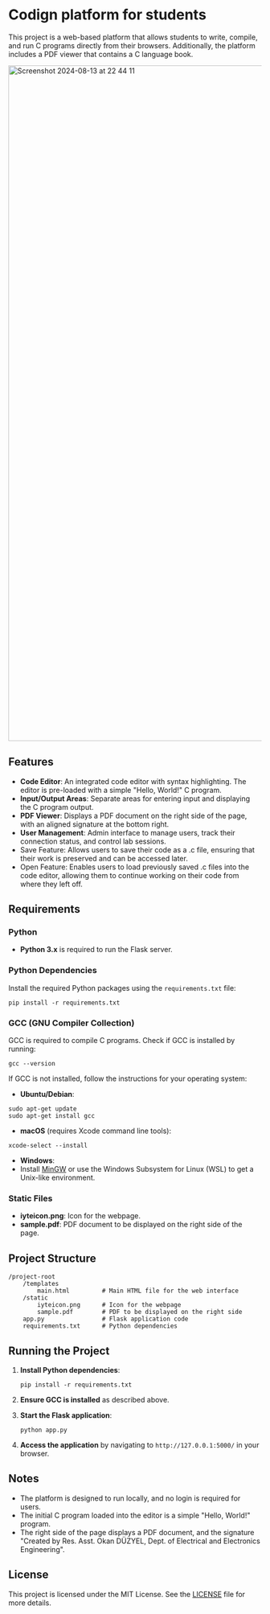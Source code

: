 # Codign platform for students

This project is a web-based platform that allows students to write, compile, and run C programs directly from their browsers. Additionally, the platform includes a PDF viewer that contains a C language book. 

<img width="1344" alt="Screenshot 2024-08-13 at 22 44 11" src="https://github.com/user-attachments/assets/b086f912-7f03-4561-b349-59a67db39dec">

## Features

- **Code Editor**: An integrated code editor with syntax highlighting. The editor is pre-loaded with a simple "Hello, World!" C program.
- **Input/Output Areas**: Separate areas for entering input and displaying the C program output.
- **PDF Viewer**: Displays a PDF document on the right side of the page, with an aligned signature at the bottom right.
- **User Management**: Admin interface to manage users, track their connection status, and control lab sessions.
- Save Feature: Allows users to save their code as a .c file, ensuring that their work is preserved and can be accessed later.
- Open Feature: Enables users to load previously saved .c files into the code editor, allowing them to continue working on their code from where they left off.

## Requirements

### Python
- **Python 3.x** is required to run the Flask server.

### Python Dependencies
Install the required Python packages using the `requirements.txt` file:

```pip install -r requirements.txt```


### GCC (GNU Compiler Collection)
GCC is required to compile C programs. Check if GCC is installed by running:

```gcc --version```


If GCC is not installed, follow the instructions for your operating system:

- **Ubuntu/Debian**:

```
sudo apt-get update
sudo apt-get install gcc
```

- **macOS** (requires Xcode command line tools):

```xcode-select --install```


- **Windows**:
- Install [MinGW](http://www.mingw.org/) or use the Windows Subsystem for Linux (WSL) to get a Unix-like environment.

### Static Files
- **iyteicon.png**: Icon for the webpage.
- **sample.pdf**: PDF document to be displayed on the right side of the page.

## Project Structure

```
/project-root
    /templates
        main.html         # Main HTML file for the web interface
    /static
        iyteicon.png      # Icon for the webpage
        sample.pdf        # PDF to be displayed on the right side
    app.py                # Flask application code
    requirements.txt      # Python dependencies
```


## Running the Project

1. **Install Python dependencies**:

   ```pip install -r requirements.txt```

2. **Ensure GCC is installed** as described above.

3. **Start the Flask application**:

   ```python app.py```

4. **Access the application** by navigating to ```http://127.0.0.1:5000/``` in your browser.

## Notes

- The platform is designed to run locally, and no login is required for users.
- The initial C program loaded into the editor is a simple "Hello, World!" program.
- The right side of the page displays a PDF document, and the signature "Created by Res. Asst. Okan DÜZYEL, Dept. of Electrical and Electronics Engineering".

## License

This project is licensed under the MIT License. See the [LICENSE](LICENSE) file for more details.



